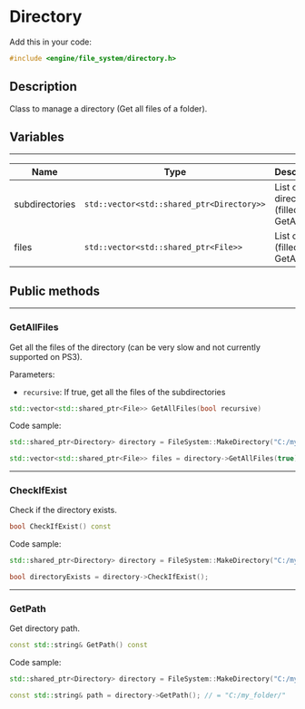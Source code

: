 # Directory

Add this in your code:
```cpp
#include <engine/file_system/directory.h>
```

## Description

Class to manage a directory (Get all files of a folder).

## Variables

---
| Name | Type | Description |
|-|-|-|
subdirectories | `std::vector<std::shared_ptr<Directory>>` | List of sub directories (filled with GetAllFiles)
files | `std::vector<std::shared_ptr<File>>` | List of files (filled with GetAllFiles)

## Public methods

---
### GetAllFiles
Get all the files of the directory (can be very slow and not currently supported on PS3).<br>

Parameters:
- `recursive`: If true, get all the files of the subdirectories
```cpp
std::vector<std::shared_ptr<File>> GetAllFiles(bool recursive)
```
Code sample:
```cpp
std::shared_ptr<Directory> directory = FileSystem::MakeDirectory("C:/my_folder/");

std::vector<std::shared_ptr<File>> files = directory->GetAllFiles(true);
```

---
### CheckIfExist
Check if the directory exists.
```cpp
bool CheckIfExist() const
```
Code sample:
```cpp
std::shared_ptr<Directory> directory = FileSystem::MakeDirectory("C:/my_folder/");

bool directoryExists = directory->CheckIfExist();
```

---
### GetPath
Get directory path.
```cpp
const std::string& GetPath() const
```
Code sample:
```cpp
std::shared_ptr<Directory> directory = FileSystem::MakeDirectory("C:/my_folder/");

const std::string& path = directory->GetPath(); // = "C:/my_folder/"
```